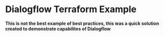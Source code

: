 # Dialogflow Terraform Example

**This is not the best example of best practices, this was a quick solution created to demonstrate capabilites of Dialogflow**
